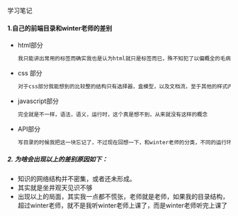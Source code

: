 学习笔记

#### 1.自己的前端目录和winter老师的差别

- html部分

  ```javascript
  我只能讲出常用的标签而确实我也是认为html就只是标签而已，殊不知犯了以偏概全的毛病，把html和tag之间划了等号,之所以有这样的想法，我大概应该有点知道原因，在我的日常开发中说到html,用到的html都只是标签，久而久之就会把它们之间画上了等号。winter老师的分类方法着实第一次见过，宽度我是他的6/1。说以我在HTML中的知识缺失了6/5，和winter老师比起来
  ```

  

- css 部分

  ```javascript
  对于css部分我能想到的比较整的结构只有选择器，盒模型，以及文档流，至于其他的样式内容对我来说是散装的，并不好分层。
  ```

- javascript部分

  ```javascript
  完全就是不一样，语法，语义，运行时，这个真是想不到，从来就没有这样的概念
  ```

- API部分

  ```javascript
  写目录的时候我把这一块忘记了，不过现在回想一下，和winter老师的分类，不同的运行环境提供了不同的API（不同的运行环境this指向却也不同）
  ```



##### 2. 为啥会出现以上的差别原因如下：

- 知识的网络结构并不密集，或者还未形成。
- 其实就是坐井观天见识不够
- 出现以上的局面，其实我一点都不慌张，老师就是老师，如果我的目录结构，超过winter老师，就不是我听winter老师上课了，而是winter老师听完上课了





